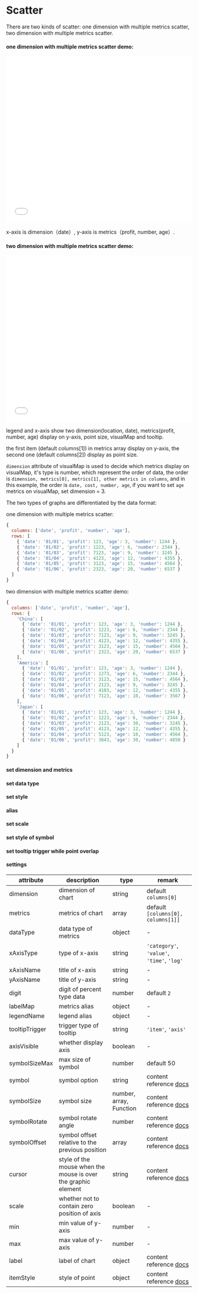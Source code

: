 # Scatter


There are two kinds of scatter: one dimension with multiple metrics scatter, two dimension with multiple metrics scatter.

#### one dimension with multiple metrics scatter demo: 
<iframe width="100%" height="450" src="//jsfiddle.net/vue_echarts/1xjfgz25/3/embedded/result,html,js/?bodyColor=fff" allowfullscreen="allowfullscreen" frameborder="0"></iframe>

x-axis is dimension（date）, y-axis is metrics（profit, number, age）.

#### two dimension with multiple metrics scatter demo: 
<iframe width="100%" height="450" src="//jsfiddle.net/vue_echarts/e0hbk316/5/embedded/result,html,js/?bodyColor=fff" allowfullscreen="allowfullscreen" frameborder="0"></iframe>

legend and x-axis show two dimension(location, date), metrics(profit, number, age) display on y-axis, point size, visualMap and tooltip.

the first item (default columns[1]) in metrics array display on y-axis, the second one (default columns[2]) display as point size.

`dimension` attribute of visualMap is used to decide which metrics display on visualMap, it's type is number, which represent the order of data, the order is `dimension, metrics[0], metrics[1], other metrics in columns`, and in this example, the order is `date, cost, number, age`, if you want to set `age` metrics on visualMap, set dimension = 3.

The two types of graphs are differentiated by the data format:

one dimension with multiple metrics scatter:
```js
{
  columns: ['date', 'profit', 'number', 'age'],
  rows: [
    { 'date': '01/01', 'profit': 123, 'age': 3, 'number': 1244 },
    { 'date': '01/02', 'profit': 1223, 'age': 6, 'number': 2344 },
    { 'date': '01/03', 'profit': 7123, 'age': 9, 'number': 3245 },
    { 'date': '01/04', 'profit': 4123, 'age': 12, 'number': 4355 },
    { 'date': '01/05', 'profit': 3123, 'age': 15, 'number': 4564 },
    { 'date': '01/06', 'profit': 2323, 'age': 20, 'number': 6537 }
  ]
}
```

two dimension with multiple metrics scatter demo:
```js
{
  columns: ['date', 'profit', 'number', 'age'],
  rows: {
    'China': [
      { 'date': '01/01', 'profit': 123, 'age': 3, 'number': 1244 },
      { 'date': '01/02', 'profit': 1223, 'age': 6, 'number': 2344 },
      { 'date': '01/03', 'profit': 7123, 'age': 9, 'number': 3245 },
      { 'date': '01/04', 'profit': 4123, 'age': 12, 'number': 4355 },
      { 'date': '01/05', 'profit': 3123, 'age': 15, 'number': 4564 },
      { 'date': '01/06', 'profit': 2323, 'age': 20, 'number': 6537 }
    ],
    'America': [
      { 'date': '01/01', 'profit': 123, 'age': 3, 'number': 1244 },
      { 'date': '01/02', 'profit': 1273, 'age': 6, 'number': 2344 },
      { 'date': '01/03', 'profit': 3123, 'age': 15, 'number': 4564 },
      { 'date': '01/04', 'profit': 2123, 'age': 9, 'number': 3245 },
      { 'date': '01/05', 'profit': 4103, 'age': 12, 'number': 4355 },
      { 'date': '01/06', 'profit': 7123, 'age': 10, 'number': 3567 }
    ],
    'Japan': [
      { 'date': '01/01', 'profit': 123, 'age': 3, 'number': 1244 },
      { 'date': '01/02', 'profit': 1223, 'age': 6, 'number': 2344 },
      { 'date': '01/03', 'profit': 2123, 'age': 30, 'number': 3245 },
      { 'date': '01/05', 'profit': 4123, 'age': 12, 'number': 4355 },
      { 'date': '01/04', 'profit': 5123, 'age': 18, 'number': 4564 },
      { 'date': '01/06', 'profit': 3843, 'age': 30, 'number': 4850 }
    ]
  }
}
```

#### set dimension and metrics

<vuep template="#set-dim-metrics"></vuep>

<script v-pre type="text/x-template" id="set-dim-metrics">
<template>
  <ve-scatter :data="chartData" :settings="chartSettings"></ve-scatter>
</template>

<script>
  export default {
    created: function () {
      this.chartData = {
        columns: ['date', 'profit', 'number', 'age'],
        rows: {
          'China': [
            { 'date': '01/01', 'profit': 123, 'age': 3, 'number': 1244 },
            { 'date': '01/02', 'profit': 1223, 'age': 6, 'number': 2344 },
            { 'date': '01/03', 'profit': 7123, 'age': 9, 'number': 3245 },
            { 'date': '01/04', 'profit': 4123, 'age': 12, 'number': 4355 },
            { 'date': '01/05', 'profit': 3123, 'age': 15, 'number': 4564 },
            { 'date': '01/06', 'profit': 2323, 'age': 20, 'number': 6537 }
          ],
          'America': [
            { 'date': '01/01', 'profit': 123, 'age': 3, 'number': 1244 },
            { 'date': '01/02', 'profit': 1273, 'age': 6, 'number': 2344 },
            { 'date': '01/03', 'profit': 3123, 'age': 15, 'number': 4564 },
            { 'date': '01/04', 'profit': 2123, 'age': 9, 'number': 3245 },
            { 'date': '01/05', 'profit': 4103, 'age': 12, 'number': 4355 },
            { 'date': '01/06', 'profit': 7123, 'age': 10, 'number': 3567 }
          ],
          'Japan': [
            { 'date': '01/01', 'profit': 123, 'age': 3, 'number': 1244 },
            { 'date': '01/02', 'profit': 1223, 'age': 6, 'number': 2344 },
            { 'date': '01/03', 'profit': 2123, 'age': 30, 'number': 3245 },
            { 'date': '01/05', 'profit': 4123, 'age': 12, 'number': 4355 },
            { 'date': '01/04', 'profit': 5123, 'age': 18, 'number': 4564 },
            { 'date': '01/06', 'profit': 3843, 'age': 30, 'number': 4850 }
          ]
        }
      }
      this.chartSettings = {
        dimension: 'date',
        metrics: ['age', 'number']
      }
    }
  }
</script>
</script>

#### set data type

<vuep template="#set-data-type-1"></vuep>

<script v-pre type="text/x-template" id="set-data-type-1">
<template>
  <ve-scatter :data="chartData" :settings="chartSettings"></ve-scatter>
</template>

<script>
  export default {
    created: function () {
      this.chartData = {
        columns: ['date', 'profit', 'number', 'age'],
        rows: {
          'China': [
            { 'date': '01/01', 'profit': 123, 'age': 3, 'number': 1244 },
            { 'date': '01/02', 'profit': 1223, 'age': 6, 'number': 2344 },
            { 'date': '01/03', 'profit': 7123, 'age': 9, 'number': 3245 },
            { 'date': '01/04', 'profit': 4123, 'age': 12, 'number': 4355 },
            { 'date': '01/05', 'profit': 3123, 'age': 15, 'number': 4564 },
            { 'date': '01/06', 'profit': 2323, 'age': 20, 'number': 6537 }
          ],
          'America': [
            { 'date': '01/01', 'profit': 123, 'age': 3, 'number': 1244 },
            { 'date': '01/02', 'profit': 1273, 'age': 6, 'number': 2344 },
            { 'date': '01/03', 'profit': 3123, 'age': 15, 'number': 4564 },
            { 'date': '01/04', 'profit': 2123, 'age': 9, 'number': 3245 },
            { 'date': '01/05', 'profit': 4103, 'age': 12, 'number': 4355 },
            { 'date': '01/06', 'profit': 7123, 'age': 10, 'number': 3567 }
          ],
          'Japan': [
            { 'date': '01/01', 'profit': 123, 'age': 3, 'number': 1244 },
            { 'date': '01/02', 'profit': 1223, 'age': 6, 'number': 2344 },
            { 'date': '01/03', 'profit': 2123, 'age': 30, 'number': 3245 },
            { 'date': '01/05', 'profit': 4123, 'age': 12, 'number': 4355 },
            { 'date': '01/04', 'profit': 5123, 'age': 18, 'number': 4564 },
            { 'date': '01/06', 'profit': 3843, 'age': 30, 'number': 4850 }
          ]
        }
      }
      this.chartSettings = {
        dataType: {
          'profit': 'KMB',
          'age': 'percent',
          'number': 'normal'
        }
      }
    }
  }
</script>
</script>

#### set style

<vuep template="#set-style-1"></vuep>

<script v-pre type="text/x-template" id="set-style-1">
<template>
  <ve-scatter :data="chartData" :settings="chartSettings"></ve-scatter>
</template>

<script>
  export default {
    created: function () {
      this.chartData = {
        columns: ['date', 'profit', 'number', 'age'],
        rows: {
          'China': [
            { 'date': '01/01', 'profit': 123, 'age': 3, 'number': 1244 },
            { 'date': '01/02', 'profit': 1223, 'age': 6, 'number': 2344 },
            { 'date': '01/03', 'profit': 7123, 'age': 9, 'number': 3245 },
            { 'date': '01/04', 'profit': 4123, 'age': 12, 'number': 4355 },
            { 'date': '01/05', 'profit': 3123, 'age': 15, 'number': 4564 },
            { 'date': '01/06', 'profit': 2323, 'age': 20, 'number': 6537 }
          ],
          'America': [
            { 'date': '01/01', 'profit': 123, 'age': 3, 'number': 1244 },
            { 'date': '01/02', 'profit': 1273, 'age': 6, 'number': 2344 },
            { 'date': '01/03', 'profit': 3123, 'age': 15, 'number': 4564 },
            { 'date': '01/04', 'profit': 2123, 'age': 9, 'number': 3245 },
            { 'date': '01/05', 'profit': 4103, 'age': 12, 'number': 4355 },
            { 'date': '01/06', 'profit': 7123, 'age': 10, 'number': 3567 }
          ],
          'Japan': [
            { 'date': '01/01', 'profit': 123, 'age': 3, 'number': 1244 },
            { 'date': '01/02', 'profit': 1223, 'age': 6, 'number': 2344 },
            { 'date': '01/03', 'profit': 2123, 'age': 30, 'number': 3245 },
            { 'date': '01/05', 'profit': 4123, 'age': 12, 'number': 4355 },
            { 'date': '01/04', 'profit': 5123, 'age': 18, 'number': 4564 },
            { 'date': '01/06', 'profit': 3843, 'age': 30, 'number': 4850 }
          ]
        }
      }
      this.chartSettings = {
        label: {
          emphasis: {
            show: true,
            position: 'top',
            formatter (param) {
              return param.data.value[0]
            }
          }
        },
        itemStyle: {
          normal: {
            opacity: 0.8,
            shadowBlur: 10,
            shadowOffsetX: 0,
            shadowOffsetY: 0
          }
        }
      }
    }
  }
</script>
</script>

#### alias

<vuep template="#set-label"></vuep>

<script v-pre type="text/x-template" id="set-label">
<template>
  <ve-scatter :data="chartData" :settings="chartSettings"></ve-scatter>
</template>

<script>
  export default {
    created: function () {
      this.chartData = {
        columns: ['date', 'profit', 'number', 'age'],
        rows: {
          'China': [
            { 'date': '01/01', 'profit': 123, 'age': 3, 'number': 1244 },
            { 'date': '01/02', 'profit': 1223, 'age': 6, 'number': 2344 },
            { 'date': '01/03', 'profit': 7123, 'age': 9, 'number': 3245 },
            { 'date': '01/04', 'profit': 4123, 'age': 12, 'number': 4355 },
            { 'date': '01/05', 'profit': 3123, 'age': 15, 'number': 4564 },
            { 'date': '01/06', 'profit': 2323, 'age': 20, 'number': 6537 }
          ],
          'America': [
            { 'date': '01/01', 'profit': 123, 'age': 3, 'number': 1244 },
            { 'date': '01/02', 'profit': 1273, 'age': 6, 'number': 2344 },
            { 'date': '01/03', 'profit': 3123, 'age': 15, 'number': 4564 },
            { 'date': '01/04', 'profit': 2123, 'age': 9, 'number': 3245 },
            { 'date': '01/05', 'profit': 4103, 'age': 12, 'number': 4355 },
            { 'date': '01/06', 'profit': 7123, 'age': 10, 'number': 3567 }
          ],
          'Japan': [
            { 'date': '01/01', 'profit': 123, 'age': 3, 'number': 1244 },
            { 'date': '01/02', 'profit': 1223, 'age': 6, 'number': 2344 },
            { 'date': '01/03', 'profit': 2123, 'age': 30, 'number': 3245 },
            { 'date': '01/05', 'profit': 4123, 'age': 12, 'number': 4355 },
            { 'date': '01/04', 'profit': 5123, 'age': 18, 'number': 4564 },
            { 'date': '01/06', 'profit': 3843, 'age': 30, 'number': 4850 }
          ]
        }
      }
      this.chartSettings = {
        legendName: {
          'China': 'China1'
        },
        labelMap: {
          'profit': 'balance'
        }
      }
    }
  }
</script>
</script>

#### set scale

<vuep template="#set-scale-1"></vuep>

<script v-pre type="text/x-template" id="set-scale-1">
<template>
  <ve-scatter :data="chartData" :settings="chartSettings"></ve-scatter>
</template>

<script>
  export default {
    created: function () {
      this.chartData = {
        columns: ['date', 'profit', 'number', 'age'],
        rows: {
          'China': [
            { 'date': '01/01', 'profit': 1230, 'age': 3, 'number': 1244 },
            { 'date': '01/02', 'profit': 1223, 'age': 6, 'number': 2344 },
            { 'date': '01/03', 'profit': 7123, 'age': 9, 'number': 3245 },
            { 'date': '01/04', 'profit': 4123, 'age': 12, 'number': 4355 },
            { 'date': '01/05', 'profit': 3123, 'age': 15, 'number': 4564 },
            { 'date': '01/06', 'profit': 2323, 'age': 20, 'number': 6537 }
          ],
          'America': [
            { 'date': '01/01', 'profit': 1230, 'age': 3, 'number': 1244 },
            { 'date': '01/02', 'profit': 1273, 'age': 6, 'number': 2344 },
            { 'date': '01/03', 'profit': 3123, 'age': 15, 'number': 4564 },
            { 'date': '01/04', 'profit': 2123, 'age': 9, 'number': 3245 },
            { 'date': '01/05', 'profit': 4103, 'age': 12, 'number': 4355 },
            { 'date': '01/06', 'profit': 7123, 'age': 10, 'number': 3567 }
          ],
          'Japan': [
            { 'date': '01/01', 'profit': 1230, 'age': 3, 'number': 1244 },
            { 'date': '01/02', 'profit': 1223, 'age': 6, 'number': 2344 },
            { 'date': '01/03', 'profit': 2123, 'age': 30, 'number': 3245 },
            { 'date': '01/05', 'profit': 4123, 'age': 12, 'number': 4355 },
            { 'date': '01/04', 'profit': 5123, 'age': 18, 'number': 4564 },
            { 'date': '01/06', 'profit': 3843, 'age': 30, 'number': 4850 }
          ]
        }
      }
      this.chartSettings = {
        scale: true,
        max: 10000
      }
    }
  }
</script>
</script>

#### set style of symbol

<vuep template="#set-symbol"></vuep>

<script v-pre type="text/x-template" id="set-symbol">
<template>
  <ve-scatter :data="chartData" :settings="chartSettings"></ve-scatter>
</template>

<script>
  export default {
    created: function () {
      this.chartData = {
        columns: ['date', 'profit', 'number', 'age'],
        rows: {
          'China': [
            { 'date': '01/01', 'profit': 1230, 'age': 3, 'number': 1244 },
            { 'date': '01/02', 'profit': 1223, 'age': 6, 'number': 2344 },
            { 'date': '01/03', 'profit': 7123, 'age': 9, 'number': 3245 },
            { 'date': '01/04', 'profit': 4123, 'age': 12, 'number': 4355 },
            { 'date': '01/05', 'profit': 3123, 'age': 15, 'number': 4564 },
            { 'date': '01/06', 'profit': 2323, 'age': 20, 'number': 6537 }
          ],
          'America': [
            { 'date': '01/01', 'profit': 1230, 'age': 3, 'number': 1244 },
            { 'date': '01/02', 'profit': 1273, 'age': 6, 'number': 2344 },
            { 'date': '01/03', 'profit': 3123, 'age': 15, 'number': 4564 },
            { 'date': '01/04', 'profit': 2123, 'age': 9, 'number': 3245 },
            { 'date': '01/05', 'profit': 4103, 'age': 12, 'number': 4355 },
            { 'date': '01/06', 'profit': 7123, 'age': 10, 'number': 3567 }
          ],
          'Japan': [
            { 'date': '01/01', 'profit': 1230, 'age': 3, 'number': 1244 },
            { 'date': '01/02', 'profit': 1223, 'age': 6, 'number': 2344 },
            { 'date': '01/03', 'profit': 2123, 'age': 30, 'number': 3245 },
            { 'date': '01/05', 'profit': 4123, 'age': 12, 'number': 4355 },
            { 'date': '01/04', 'profit': 5123, 'age': 18, 'number': 4564 },
            { 'date': '01/06', 'profit': 3843, 'age': 30, 'number': 4850 }
          ]
        }
      }
      this.chartSettings = {
        symbol: 'rect',
        symbolSizeMax: 30,
        symbolRotate: 45,
        symbolOffset: [10, 10]
      }
    }
  }
</script>
</script>

#### set tooltip trigger while point overlap

<vuep template="#set-trigger"></vuep>

<script v-pre type="text/x-template" id="set-trigger">
<template>
  <ve-scatter :data="chartData" :settings="chartSettings"></ve-scatter>
</template>

<script>
  export default {
    created: function () {
      this.chartData = {
        columns: ['date', 'profit', 'number', 'age'],
        rows: {
          'China': [
            { 'date': '01/01', 'profit': 1230, 'age': 3, 'number': 1244 },
            { 'date': '01/02', 'profit': 1223, 'age': 6, 'number': 2344 },
            { 'date': '01/03', 'profit': 7123, 'age': 9, 'number': 3245 },
            { 'date': '01/04', 'profit': 4123, 'age': 12, 'number': 4355 },
            { 'date': '01/05', 'profit': 3123, 'age': 15, 'number': 4564 },
            { 'date': '01/06', 'profit': 2323, 'age': 20, 'number': 6537 }
          ],
          'America': [
            { 'date': '01/01', 'profit': 1230, 'age': 3, 'number': 1244 },
            { 'date': '01/02', 'profit': 1273, 'age': 6, 'number': 2344 },
            { 'date': '01/03', 'profit': 3123, 'age': 15, 'number': 4564 },
            { 'date': '01/04', 'profit': 2123, 'age': 9, 'number': 3245 },
            { 'date': '01/05', 'profit': 4103, 'age': 12, 'number': 4355 },
            { 'date': '01/06', 'profit': 7123, 'age': 10, 'number': 3567 }
          ]
        }
      }
      this.chartSettings = {
        tooltipTrigger: 'axis'
      }
    }
  }
</script>
</script>


#### settings

| attribute | description | type | remark |
| --- | --- | --- | --- |
| dimension | dimension of chart | string | default `columns[0]` |
| metrics | metrics of chart | array | default `[columns[0], columns[1]]` |
| dataType | data type of metrics | object | - |
| xAxisType | type of x-axis | string | `'category'`, `'value'`, `'time'`, `'log'` |
| xAxisName | title of x-axis | string | - |
| yAxisName | title of y-axis | string | - |
| digit | digit of percent type data | number | default `2` |
| labelMap | metrics alias | object | - |
| legendName | legend alias | object | - |
| tooltipTrigger | trigger type of tooltip | string | `'item'`, `'axis'` |
| axisVisible | whether display axis | boolean | - |
| symbolSizeMax | max size of symbol | number | default 50 |
| symbol | symbol option | string | content reference [docs](http://ecomfe.github.io/echarts-doc/public/en/option.html#series-scatter.symbol) |
| symbolSize | symbol size | number, array, Function | content reference [docs](http://ecomfe.github.io/echarts-doc/public/en/option.html#series-scatter.symbolSize) |
| symbolRotate | symbol rotate angle | number | content reference [docs](http://ecomfe.github.io/echarts-doc/public/en/option.html#series-scatter.symbolRotate) |
| symbolOffset | symbol offset relative to the previous position | array | content reference [docs](http://ecomfe.github.io/echarts-doc/public/en/option.html#series-scatter.symbolOffset) |
| cursor | style of the mouse when the mouse is over the graphic element | string | content reference [docs](http://ecomfe.github.io/echarts-doc/public/en/option.html#series-scatter.cursor) |
| scale | whether not to contain zero position of axis | boolean | - |
| min | min value of y-axis | number | - |
| max | max value of y-axis | number | - |
| label | label of chart | object | content reference [docs](http://ecomfe.github.io/echarts-doc/public/en/option.html#series-scatter.label) |
| itemStyle | style of point | object | content reference [docs](http://ecomfe.github.io/echarts-doc/public/en/option.html#series-scatter.itemStyle) |
